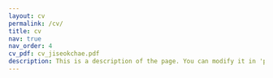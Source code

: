 ```yaml
---
layout: cv
permalink: /cv/
title: cv
nav: true
nav_order: 4
cv_pdf: cv_jiseokchae.pdf
description: This is a description of the page. You can modify it in 'pages/_cv.md'. You can also change or remove the top pdf download button.
---
```

